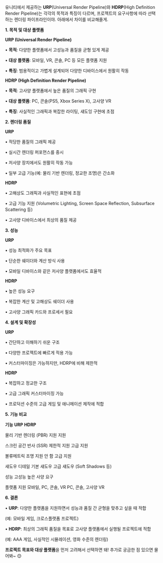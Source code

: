유니티에서 제공하는 **URP**(Universal Render Pipeline)와 **HDRP**(High Definition Render Pipeline)는 각각의 목적과 특징이 다르며, 프로젝트의 요구사항에 따라 선택하는 렌더링 파이프라인이야. 아래에서 차이를 비교해줄게.

  

**1. 목적 및 대상 플랫폼**

  

**URP (Universal Render Pipeline)**

• **목적**: 다양한 플랫폼에서 고성능과 품질을 균형 있게 제공

• **대상 플랫폼**: 모바일, VR, 콘솔, PC 등 모든 플랫폼 지원

• **특징**: 범용적이고 가볍게 설계되어 다양한 디바이스에서 원활히 작동

  

**HDRP (High Definition Render Pipeline)**

• **목적**: 고사양 플랫폼에서 높은 품질의 그래픽 구현

• **대상 플랫폼**: PC, 콘솔(PS5, Xbox Series X), 고사양 VR

• **특징**: 사실적인 그래픽과 복잡한 라이팅, 섀도잉 구현에 초점

  

**2. 렌더링 품질**

  

**URP**

• 적당한 품질의 그래픽 제공

• 실시간 렌더링 퍼포먼스를 중시

• 저사양 장치에서도 원활히 작동 가능

• 일부 고급 기능(예: 물리 기반 렌더링, 정교한 조명)은 간소화

  

**HDRP**

• 고해상도 그래픽과 사실적인 표현에 초점

• 고급 기능 지원 (Volumetric Lighting, Screen Space Reflection, Subsurface Scattering 등)

• 고사양 디바이스에서 최상의 품질 제공

  

**3. 성능**

  

**URP**

• 성능 최적화가 주요 목표

• 단순한 쉐이더와 계산 방식 사용

• 모바일 디바이스와 같은 저사양 플랫폼에서도 효율적

  

**HDRP**

• 높은 성능 요구

• 복잡한 계산 및 고해상도 쉐이더 사용

• 고사양 그래픽 카드와 프로세서 필요

  

**4. 설계 및 확장성**

  

**URP**

• 간단하고 이해하기 쉬운 구조

• 다양한 프로젝트에 빠르게 적용 가능

• 커스터마이징은 가능하지만, HDRP에 비해 제한적

  

**HDRP**

• 복잡하고 정교한 구조

• 고급 그래픽 커스터마이징 가능

• 프로덕션 수준의 고급 게임 및 애니메이션 제작에 적합

  

**5. 기능 비교**

  

**기능** **URP** **HDRP**

물리 기반 렌더링 (PBR) 지원 지원

스크린 공간 반사 (SSR) 제한적 지원 고급 지원

볼류메트릭 조명 지원 안 함 고급 지원

섀도우 디테일 기본 섀도우 고급 섀도우 (Soft Shadows 등)

성능 고성능 높은 사양 요구

플랫폼 지원 모바일, PC, 콘솔, VR PC, 콘솔, 고사양 VR

  

**6. 결론**

• **URP**: 다양한 플랫폼을 지원하면서 성능과 품질 간 균형을 맞추고 싶을 때 적합

(예: 모바일 게임, 크로스플랫폼 프로젝트)

• **HDRP**: 최상의 그래픽 품질을 목표로 고사양 플랫폼에서 실행될 프로젝트에 적합

(예: AAA 게임, 사실적인 시뮬레이션, 영화 수준의 렌더링)

  

**프로젝트 목표와 대상 플랫폼**을 먼저 고려해서 선택하면 돼! 추가로 궁금한 점 있으면 물어봐~ 😊